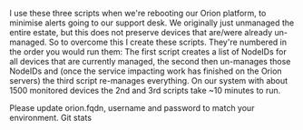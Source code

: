I use these three scripts when we're rebooting our Orion platform, to minimise alerts going to our support desk. We originally just unmanaged the entire estate, but this does not preserve devices that are/were already un-managed. So to overcome this I create these scripts.
They're numbered in the order you would run them: The first script creates a list of NodeIDs for all devices that are currently managed, the second then un-manages those NodeIDs and (once the service impacting work has finished on the Orion servers) the third script re-manages everything. 
On our system with about 1500 monitored devices the 2nd and 3rd scripts take ~10 minutes to run.

Please update orion.fqdn, username and password to match your environment.
Git stats

